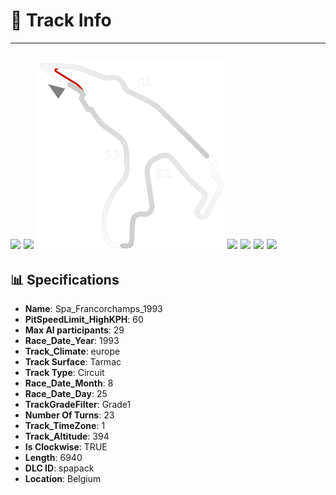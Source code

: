 # 🏁 Track Info

---
![](image_1.jpg)
![](image_2.jpg)
![](image_3.jpg)
![](image_4.jpg)
![](image_5.jpg)
![](image_6.jpg)
![](image_7.jpg)
---

## 📊 Specifications

- **Name**: Spa_Francorchamps_1993
- **PitSpeedLimit_HighKPH**: 60
- **Max AI participants**: 29
- **Race_Date_Year**: 1993
- **Track_Climate**: europe
- **Track Surface**: Tarmac
- **Track Type**: Circuit
- **Race_Date_Month**: 8
- **Race_Date_Day**: 25
- **TrackGradeFilter**: Grade1
- **Number Of Turns**: 23
- **Track_TimeZone**: 1
- **Track_Altitude**: 394
- **Is Clockwise**: TRUE
- **Length**: 6940
- **DLC ID**: spapack
- **Location**: Belgium
